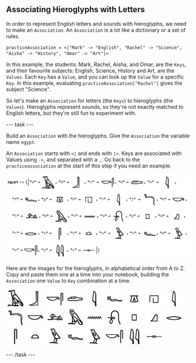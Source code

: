 ## Associating Hieroglyphs with Letters

In order to represent English letters and sounds with hieroglyphs, we need to make an `Association`. An `Association` is a lot like a dictionary or a set of rules.   

```
practiceAssociation = <|"Mark" -> "English", "Rachel" -> "Science", "Aisha" -> "History", "Omar" -> "Art"|>
```

In this example, the students: Mark, Rachel, Aisha, and Omar, are the `Keys`, and their favourite subjects: English, Science, History and Art, are the `Values`. Each `Key` has a `Value`, and you can look up the `Value` for a specific `Key`. In this example, evaluating `practiceAssociation["Rachel"]` gives the subject "Science".

So let's make an `Association` for letters (the `Keys`) to hieroglyphs (the `Values`). Hieroglyphs represent sounds, so they're not exactly matched to English letters, but they're still fun to experiment with.

--- task ---

Build an `Association` with the hieroglyphs. Give the `Association` the variable name `egypt`.

An `Association` starts with `<|` and ends with `|>`. Keys are associated with Values using `->`, and separated with a `,`. Go back to the `practiceassociation` at the start of this step if you need an example.

![build an association](images/association.png)

Here are the images for the hieroglyphs, in alphabetical order from A to Z. Copy and paste them one at a time into your notebook, building the `Association` one `Value` to `Key` combination at a time.

![a](images/a.png)
![b](images/b.png)
![c](images/c.png)
![d](images/d.png)
![e](images/e.png)
![f](images/f.png)
![g](images/g.png)
![h](images/h.png)
![i](images/i.png)
![j](images/j.png)
![k](images/k.png)
![l](images/l.png)
![m](images/m.png)
![n](images/n.png)
![o](images/o.png)
![p](images/p.png)
![q](images/q.png)
![r](images/r.png)
![s](images/s.png)
![t](images/t.png)
![u](images/u.png)
![v](images/v.png)
![w](images/w.png)
![x](images/x.png)
![y](images/y.png)
![z](images/z.png)

--- /task ---
